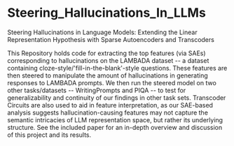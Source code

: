 # Steering_Hallucinations_In_LLMs
Steering Hallucinations in Language Models: Extending the Linear Representation Hypothesis with Sparse Autoencoders and Transcoders

This Repository holds code for extracting the top features (via SAEs) corresponding to hallucinations on the LAMBADA dataset -- a dataset containing cloze-style/'fill-in-the-blank'-style questions. These features are then steered to manipulate the amount of hallucinations in generating responses to LAMBADA prompts.  We then run the steered model on two other tasks/datasets -- WritingPrompts and PIQA -- to test for generalizability and continuity of our findings in other task sets.  Transcoder Circuits are also used to aid in feature interpretation, as our SAE-based analysis suggests hallucination-causing features may not capture the semantic intricacies of LLM representation space, but rather its underlying structure.  See the included paper for an in-depth overview and discussion of this project and its results.
